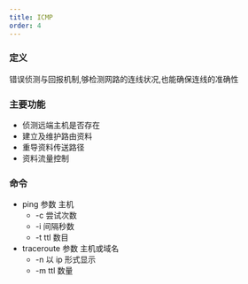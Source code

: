 ```yaml
---
title: ICMP
order: 4
---
```


### 定义

错误侦测与回报机制,够检测网路的连线状况,也能确保连线的准确性

### 主要功能

- 侦测远端主机是否存在
- 建立及维护路由资料
- 重导资料传送路径
- 资料流量控制

### 命令

- ping 参数 主机
  - -c 尝试次数
  - -i 间隔秒数
  - -t ttl 数目
- traceroute 参数 主机或域名
  - -n 以 ip 形式显示
  - -m ttl 数量
